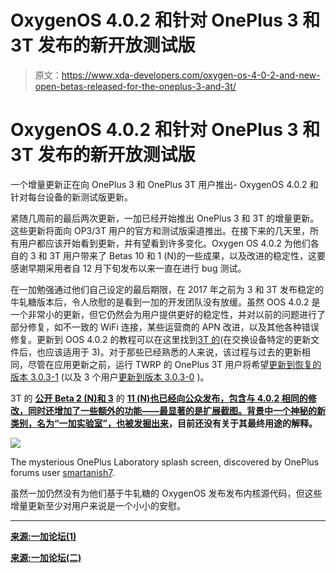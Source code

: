 # OxygenOS 4.0.2 和针对 OnePlus 3 和 3T 发布的新开放测试版

> 原文：<https://www.xda-developers.com/oxygen-os-4-0-2-and-new-open-betas-released-for-the-oneplus-3-and-3t/>

# OxygenOS 4.0.2 和针对 OnePlus 3 和 3T 发布的新开放测试版

一个增量更新正在向 OnePlus 3 和 OnePlus 3T 用户推出- OxygenOS 4.0.2 和针对每台设备的新测试版更新。

紧随几周前的最后两次更新，一加已经开始推出 OnePlus 3 和 3T 的增量更新。这些更新将面向 OP3/3T 用户的官方和测试版渠道推出。在接下来的几天里，所有用户都应该开始看到更新，并有望看到许多变化。Oxygen OS 4.0.2 为他们各自的 3 和 3T 用户带来了 Betas 10 和 1 (N)的一些成果，以及改进的稳定性，这要感谢早期采用者自 12 月下旬发布以来一直在进行 bug 测试。

在一加勉强通过他们自己设定的最后期限，在 2017 年之前为 3 和 3T 发布稳定的牛轧糖版本后，令人欣慰的是看到一加的开发团队没有放缓。虽然 OOS 4.0.2 是一个非常小的更新，但它仍然会为用户提供更好的稳定性，并对以前的问题进行了部分修复，如不一致的 WiFi 连接，某些运营商的 APN 改进，以及其他各种错误修复。更新到 OOS 4.0.2 的教程可以在这里找到[3T 的](https://forums.oneplus.net/threads/how-to-install-oxygenos-4-0-2-nougat-with-stock-or-custom-recovery-without-data-loss.479265/)(在交换设备特定的更新文件后，也应该适用于 3)。对于那些已经熟悉的人来说，该过程与过去的更新相同，尽管在应用更新之前，运行 TWRP 的 OnePlus 3T 用户将希望[更新到恢复的版本 3.0.3-1](https://forum.xda-developers.com/oneplus-3t/development/recovery-twrp-oneplus-3t-t3507308) (以及 3 个用户[更新到版本 3.0.3-0](https://forum.xda-developers.com/oneplus-3/development/recovery-official-twrp-oneplus-3-t3539129) )。

3T 的 **[公开 Beta 2 (N)和 3](https://forum.xda-developers.com/oneplus-3t/how-to/rom-oos-beta-2n-t3540384)** 的 **[11 (N)也已经向公众发布，包含与 4.0.2 相同的修改，同时还增加了一些额外的功能——最显著的是**扩展截图**。背景中一个神秘的新类别，名为“**一加实验室**”，](https://forum.xda-developers.com/oneplus-3/how-to/rom-oos-beta-11n-t3540390)[也被发掘出来](https://forums.oneplus.net/threads/oneplus-laboratory-feature-in-open-beta-11.489956/)，目前还没有关于其最终用途的解释。**

 <picture>![](img/020eb2b796a176d271b0d56ef38708bb.png)</picture> 

The mysterious OnePlus Laboratory splash screen, discovered by OnePlus forums user [smartanish7](https://forums.oneplus.net/members/smartanish7.865116/).

虽然一加仍然没有为他们基于牛轧糖的 OxygenOS 发布发布内核源代码，但这些增量更新至少对用户来说是一个小小的安慰。

* * *

[**来源:一加论坛(1)**](https://forums.oneplus.net/threads/oxygenos-4-0-2-n-ota-for-oneplus-3t.489596/)

[**来源:一加论坛(二)**](https://forums.oneplus.net/threads/oxygenos-open-beta-2-n-for-oneplus-3t.489906/)